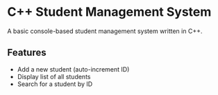 # C++ Student Management System

A basic console-based student management system written in C++.

## Features
- Add a new student (auto-increment ID)
- Display list of all students
- Search for a student by ID



